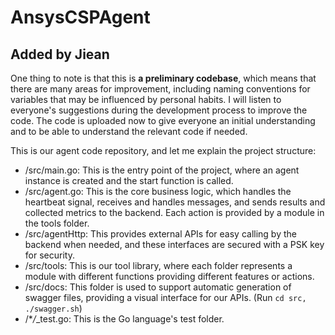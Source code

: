 # AnsysCSPAgent

## Added by Jiean

One thing to note is that this is **a preliminary codebase**, which means that there are many areas for improvement, including naming conventions for variables that may be influenced by personal habits. I will listen to everyone's suggestions during the development process to improve the code. The code is uploaded now to give everyone an initial understanding and to be able to understand the relevant code if needed.

This is our agent code repository, and let me explain the project structure:

- /src/main.go: This is the entry point of the project, where an agent instance is created and the start function is called.
- /src/agent.go: This is the core business logic, which handles the heartbeat signal, receives and handles messages, and sends results and collected metrics to the backend. Each action is provided by a module in the tools folder.
- /src/agentHttp: This provides external APIs for easy calling by the backend when needed, and these interfaces are secured with a PSK key for security.
- /src/tools: This is our tool library, where each folder represents a module with different functions providing different features or actions.
- /src/docs: This folder is used to support automatic generation of swagger files, providing a visual interface for our APIs. (Run `cd src, ./swagger.sh`)
- /\*_/_\_test.go: This is the Go language's test folder.
